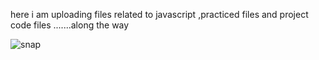 here i am uploading files related to javascript ,practiced files and project code files .......along the way

![snap](/a/snap.jpg)
